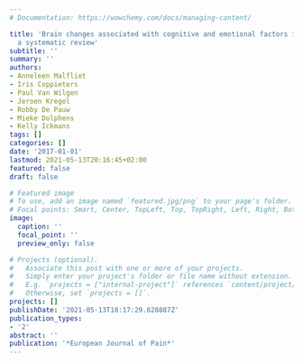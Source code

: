 ```yaml
---
# Documentation: https://wowchemy.com/docs/managing-content/

title: 'Brain changes associated with cognitive and emotional factors in chronic pain:
  a systematic review'
subtitle: ''
summary: ''
authors:
- Anneleen Malfliet
- Iris Coppieters
- Paul Van Wilgen
- Jeroen Kregel
- Robby De Pauw
- Mieke Dolphens
- Kelly Ickmans
tags: []
categories: []
date: '2017-01-01'
lastmod: 2021-05-13T20:16:45+02:00
featured: false
draft: false

# Featured image
# To use, add an image named `featured.jpg/png` to your page's folder.
# Focal points: Smart, Center, TopLeft, Top, TopRight, Left, Right, BottomLeft, Bottom, BottomRight.
image:
  caption: ''
  focal_point: ''
  preview_only: false

# Projects (optional).
#   Associate this post with one or more of your projects.
#   Simply enter your project's folder or file name without extension.
#   E.g. `projects = ["internal-project"]` references `content/project/deep-learning/index.md`.
#   Otherwise, set `projects = []`.
projects: []
publishDate: '2021-05-13T18:17:29.628887Z'
publication_types:
- '2'
abstract: ''
publication: '*European Journal of Pain*'
---
```

